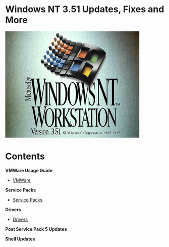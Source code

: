 # Windows NT 3.51 Updates, Fixes and More

![Alt Imgae](Images/NT351W.jpg)

# **Contents**

**VMWare Usage Guide**

- [VMWare](https://github.com/InstallingEverything/WindowsNT3.51/blob/main/VMWare.md)

**Service Packs**

- [Service Packs](https://github.com/InstallingEverything/WindowsNT3.51/blob/main/ServicePacks.md)

**Drivers**

- [Drivers](https://github.com/InstallingEverything/WindowsNT3.51/blob/main/Drivers.md)

**Post Service Pack 5 Updates**

**Shell Updates**



